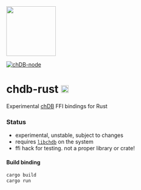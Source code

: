 <a href="https://chdb.fly.dev" target="_blank">
  <img src="https://user-images.githubusercontent.com/1423657/236688026-812c5d02-ddcc-4726-baf8-c7fe804c0046.png" width=130 />
</a>

[![chDB-node](https://github.com/metrico/chdb-rust/actions/workflows/rust-test.yml/badge.svg)](https://github.com/metrico/chdb-rust/actions/workflows/rust-test.yml)

# chdb-rust <img src="https://upload.wikimedia.org/wikipedia/commons/thumb/d/d5/Rust_programming_language_black_logo.svg/1024px-Rust_programming_language_black_logo.svg.png" height=20 />
Experimental [chDB](https://github.com/auxten/chdb) FFI bindings for Rust
### Status

- experimental, unstable, subject to changes
- requires [`libchdb`](https://github.com/metrico/libchdb) on the system
- ffi hack for testing. not a proper library or crate!

#### Build binding
```bash
cargo build
cargo run
```


